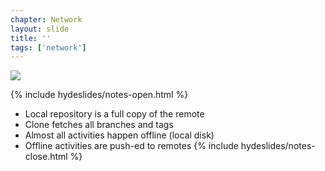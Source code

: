 ```yaml
---
chapter: Network
layout: slide
title: ''
tags: ['network']
---
```


<img class="diagram" src="assets/diagrams/git-network.png">

{% include hydeslides/notes-open.html %}
* Local repository is a full copy of the remote 
* Clone fetches all branches and tags 
* Almost all activities happen offline (local disk) 
* Offline activities are push-ed to remotes
{% include hydeslides/notes-close.html %}